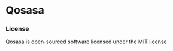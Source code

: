 # Qosasa


### License

Qosasa is open-sourced software licensed under the [MIT license](http://opensource.org/licenses/MIT)
